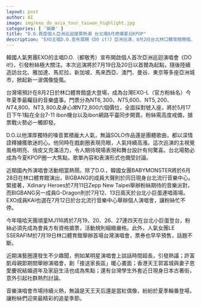 ```yaml
---
layout: post
author: AI
image: img/exo_do_asia_tour_taiwan_highlight.jpg
categories: [ '娛樂' ]
title: "D.O.首度個人亞洲巡迴搶票熱潮 台北場8月燃爆夏日KPOP"
description: "EXO主唱D.O.宣布展開《DO it!》亞洲巡演，8月2日台北林口體育館開唱，門票5月17日開賣引爆搶購風潮，成為今年夏季最備受矚目的KPOP盛事。近期台灣演唱會活動密集，偶像與樂團接力登場，演藝圈話題不斷，粉絲追星行程一刻不得閒。"
---
```

韓國人氣男團EXO的主唱D.O.（都敬秀）宣布開啟個人首次亞洲巡迴演唱會《DO it!》，引發粉絲極大關注。本次巡演將於7月19日及20日以首爾為起點，隨後陸續造訪台北、雅加達、馬尼拉、新加坡、馬來西亞、澳門、曼谷、東京等多座亞洲城市，掀起新一波偶像旋風。

台灣場預計在8月2日於林口體育館盛大登場，成為台灣EXO-L（官方粉絲名）今年夏季最矚目的音樂盛事。門票分為NT$6,300、NT$5,600、NT$5,200、NT$4,800、NT$3,800及身心席NT$2,800六個價位，全面採對號入座，將於5月17日下午1點在全台7-11 ibon機台以及ibon網路平臺同步開賣。粉絲需高度戒備，搶票戰火勢必一觸即發。

D.O.以他渾厚獨特的嗓音累積龐大人氣，無論SOLO作品還是團體歌曲，都以深情詮釋擄獲歌迷的心。他同時在戲劇圈表現亮眼，人氣持續高漲。這次巡演的主視覺風格明亮、俏皮又充滿活力，令人期待現場表現和舞台設計有何驚喜。台北場勢必成為今夏KPOP圈一大焦點，歌單內容和表演形式也備受討論。

近期國內外演唱會活動相當熱鬧。除了D.O.，韓國女團BABYMONSTER將於6月28日在林口體育館演出，BIGBANG的成員大聲則於同日現身台北流行音樂中心。緊接著，Xdinary Heroes於7月11日Zepp New Taipei舉辦粉絲期待的音樂派對，而BIGBANG另一成員G-Dragon則於7月12、13日兩天於台北小巨蛋連唱兩場。EXO成員KAI也選在7月12日於台北流行音樂中心舉辦個人演唱會，讓粉絲忙不停。

今年嘻哈天團頑童MJ116將於7月19、20、26、27連四天在台北小巨蛋登台，粉絲必須先成為會員方有資格搶票，活動規則細緻嚴格。此外，人氣女團LE SSERAFIM於7月19日林口體育館舉辦首場台灣演唱會，票券也早早預售，話題不斷。

近期演藝圈還發生不少趣聞，例如某明星演唱會上談話時間超長，引發熱議；許富凱母親節期間舉辦演唱會，創「接送家長區」暖心畫面；香港天王郭富城與妻子恩愛慶祝結婚週年及家庭生活也成為焦點；還有台灣學生外套近日現身日本古著街，意外引起社群熱烈討論。

音樂演唱會市場持續火熱，無論是天王天后還是當紅偶像，紛紛於夏季輪番登場，讓粉絲們迎來最精彩的追星季節。